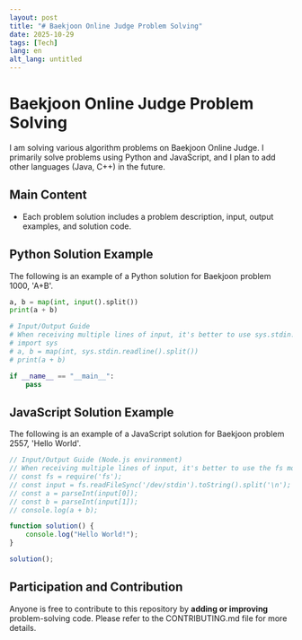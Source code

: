 ```yaml
---
layout: post
title: "# Baekjoon Online Judge Problem Solving"
date: 2025-10-29
tags: [Tech]
lang: en
alt_lang: untitled
---
```

# Baekjoon Online Judge Problem Solving
I am solving various algorithm problems on Baekjoon Online Judge. I primarily solve problems using Python and JavaScript, and I plan to add other languages (Java, C++) in the future.

## Main Content
- Each problem solution includes a problem description, input, output examples, and solution code.

## Python Solution Example
The following is an example of a Python solution for Baekjoon problem 1000, 'A+B'.

```python
a, b = map(int, input().split())
print(a + b)

# Input/Output Guide
# When receiving multiple lines of input, it's better to use sys.stdin.readline().
# import sys
# a, b = map(int, sys.stdin.readline().split())
# print(a + b)

if __name__ == "__main__":
    pass
```

## JavaScript Solution Example
The following is an example of a JavaScript solution for Baekjoon problem 2557, 'Hello World'.

```javascript
// Input/Output Guide (Node.js environment)
// When receiving multiple lines of input, it's better to use the fs module.
// const fs = require('fs');
// const input = fs.readFileSync('/dev/stdin').toString().split('\n');
// const a = parseInt(input[0]);
// const b = parseInt(input[1]);
// console.log(a + b);

function solution() {
    console.log("Hello World!");
}

solution();
```

## Participation and Contribution
Anyone is free to contribute to this repository by **adding or improving** problem-solving code. Please refer to the CONTRIBUTING.md file for more details.